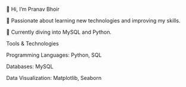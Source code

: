 👋 Hi, I’m Pranav Bhoir

👀 Passionate about learning new technologies and improving my skills.

🌱 Currently diving into MySQL and Python.


Tools & Technologies

Programming Languages: Python, SQL

Databases: MySQL

Data Visualization: Matplotlib, Seaborn

<!---
pranavbhoir95/pranavbhoir95 is a ✨ special ✨ repository because its `README.md` (this file) appears on your GitHub profile.
You can click the Preview link to take a look at your changes.
--->
